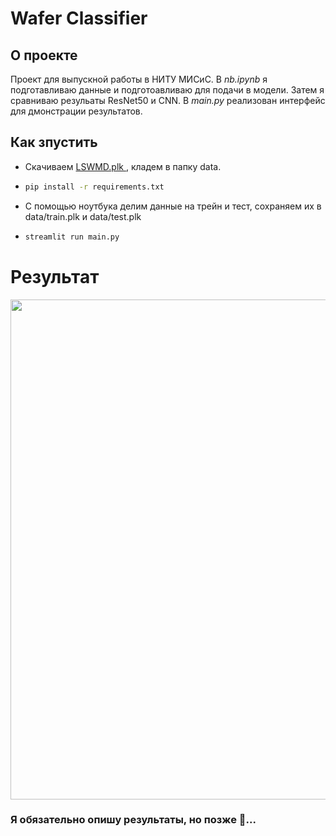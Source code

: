 # Wafer Classifier
## О проекте
Проект для выпускной работы в НИТУ МИСиС. В *nb.ipynb* я подготавливаю данные и подготоавливаю для подачи в модели. Затем я сравниваю резульаты ResNet50 и CNN. 
В *main.py* реализован интерфейс для дмонстрации результатов.

 ## Как зпустить
 * Скачиваем [LSWMD.plk ](https://www.kaggle.com/datasets/qingyi/wm811k-wafer-map), кладем в папку data. 
 
  * ```bash
    pip install -r requirements.txt
    ```
 * С помощью ноутбука делим данные на трейн и тест, сохраняем их в data/train.plk и data/test.plk
 * ```bash
   streamlit run main.py
   ``` 

# Результат 
 <img src="https://i.imgur.com/8mOtwcl.png" width="800">
 
 ### Я обязательно опишу результаты, но позже 🤥...
 
